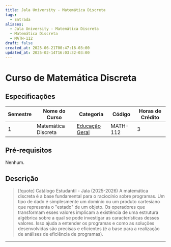 ```yaml
---
title: Jala University - Matemática Discreta
tags:
  - Entrada
aliases:
  - Jala University - Matemática Discreta
  - Matemática Discreta
  - MATH-112
draft: false
created_at: 2025-06-21T00:47:16-03:00
updated_at: 2025-02-14T16:03:32-03:00
---
```


# Curso de Matemática Discreta

## Especificações
| Semestre | Nome do Curso       | Categoria                                           | Código   | Horas de Crédito |
| -------- | ------------------- | --------------------------------------------------- | -------- | ---------------- |
| 1        | Matemática Discreta | [Educação Geral](Jala_University-Educacao_Geral.md) | MATH-112 | 3                |

## Pré-requisitos
Nenhum.

## Descrição

> [!quote] Catálogo Estudantil - Jala (2025-2026)
> A matemática discreta é a base fundamental para o raciocínio sobre programas. Um tipo de dado é simplesmente um domínio ou um produto cartesiano que representa o "estado" de um objeto. Os operadores que transformam esses valores implicam a existência de uma estrutura algébrica sobre a qual se pode investigar as características desses valores. Isso ajuda a entender os programas e como as soluções desenvolvidas são precisas e eficientes (é a base para a realização de análises de eficiência de programas).

---
